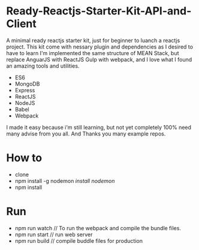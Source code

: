 # Ready-Reactjs-Starter-Kit-API-and-Client

A minimal ready reactjs starter kit, just for beginner to luanch a reactjs project.
This kit come with nessary plugin and dependencies as I desired to have to learn
I'm implemented the same structure of MEAN Stack, but replace AnguarJS with ReactJS
Gulp with webpack, and I love what I found an amazing tools and utilities.

- ES6
- MongoDB
- Express
- ReactJS
- NodeJS
- Babel
- Webpack

I made it easy because i'm still learning, but not yet completely 100% need many advise from you all. And Thanks you many example repos.
# How to
- clone 
- npm install -g nodemon *install nodemon*
- npm install


# Run
- npm run watch // To run the webpack and compile the bundle files.
- npm run start // run web server
- npm run build // compile buddle files for production

